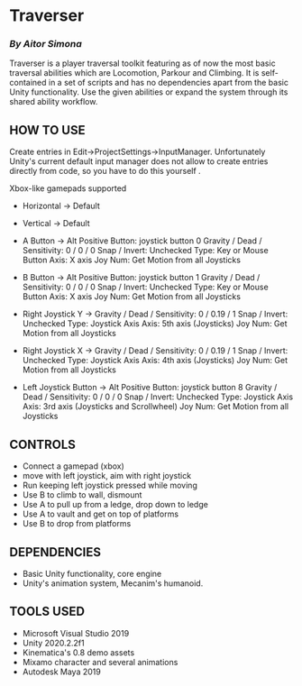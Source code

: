 # Traverser
### *By Aitor Simona*

Traverser is a player traversal toolkit featuring as of now the most basic traversal abilities which are Locomotion, Parkour and Climbing. It is self-contained in a set of scripts and has no dependencies apart from the basic Unity functionality. Use the given abilities or expand the system through its shared ability workflow.

## HOW TO USE 

Create entries in Edit->ProjectSettings->InputManager.
Unfortunately Unity's current default input manager does not allow to create
entries directly from code, so you have to do this yourself .

Xbox-like gamepads supported

- Horizontal -> Default

- Vertical -> Default

- A Button -> 
	Alt Positive Button: joystick button 0
	Gravity / Dead / Sensitivity: 0 / 0 / 0
	Snap / Invert: Unchecked
	Type: Key or Mouse Button
	Axis: X axis
	Joy Num: Get Motion from all Joysticks

- B Button -> 
	Alt Positive Button: joystick button 1
	Gravity / Dead / Sensitivity: 0 / 0 / 0
	Snap / Invert: Unchecked
	Type: Key or Mouse Button
	Axis: X axis
	Joy Num: Get Motion from all Joysticks

- Right Joystick Y -> 
	Gravity / Dead / Sensitivity: 0 / 0.19 / 1
	Snap / Invert: Unchecked
	Type: Joystick Axis
	Axis: 5th axis (Joysticks)
	Joy Num: Get Motion from all Joysticks

- Right Joystick X -> 
	Gravity / Dead / Sensitivity: 0 / 0.19 / 1
	Snap / Invert: Unchecked
	Type: Joystick Axis
	Axis: 4th axis (Joysticks)
	Joy Num: Get Motion from all Joysticks

- Left Joystick Button -> 
	Alt Positive Button: joystick button 8
	Gravity / Dead / Sensitivity: 0 / 0 / 0
	Snap / Invert: Unchecked
	Type: Joystick Axis
	Axis: 3rd axis (Joysticks and Scrollwheel)
	Joy Num: Get Motion from all Joysticks

## CONTROLS

- Connect a gamepad (xbox)
- move with left joystick, aim with right joystick
- Run keeping left joystick pressed while moving
- Use B to climb to wall, dismount
- Use A to pull up from a ledge, drop down to ledge
- Use A to vault and get on top of platforms
- Use B to drop from platforms

## DEPENDENCIES

- Basic Unity functionality, core engine
- Unity's animation system, Mecanim's humanoid. 

## TOOLS USED

- Microsoft Visual Studio 2019
- Unity 2020.2.2f1
- Kinematica's 0.8 demo assets
- Mixamo character and several animations
- Autodesk Maya 2019
